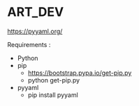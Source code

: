 # ART_DEV

https://pyyaml.org/

Requirements : 

* Python
* pip
    - https://bootstrap.pypa.io/get-pip.py
    - python get-pip.py
* pyyaml
    - pip install pyyaml





